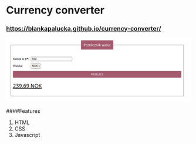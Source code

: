 # Currency converter
### https://blankapalucka.github.io/currency-converter/

![Main view](./docs/main%20view.png)

####Features
1. HTML
2. CSS
3. Javascript
